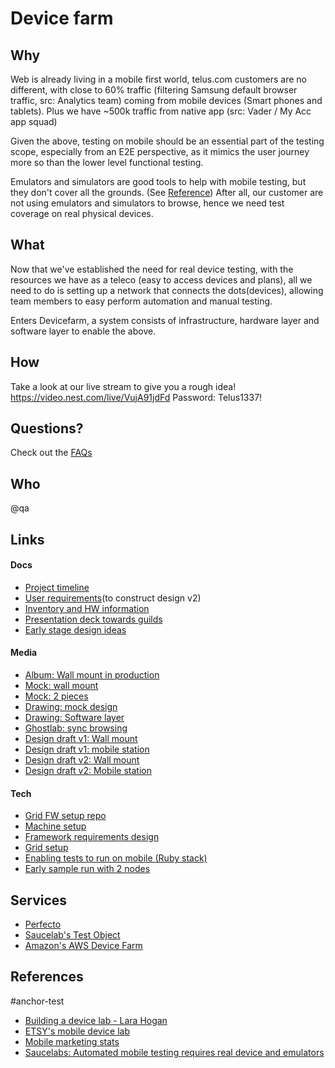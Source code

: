 # Device farm

## Why
Web is already living in a mobile first world, telus.com customers are no different, with close to 60% traffic (filtering Samsung default browser traffic, src: Analytics team) coming from mobile devices (Smart phones and tablets). Plus we have ~500k traffic from native app (src: Vader / My Acc app squad)

Given the above, testing on mobile should be an essential part of the testing scope, especially from an E2E perspective, as it mimics the user journey more so than the lower level functional testing.

Emulators and simulators are good tools to help with mobile testing, but they don't cover all the grounds. (See [Reference]()) After all, our customer are not using emulators and simulators to browse, hence we need test coverage on real physical devices.

## What

Now that we've established the need for real device testing, with the resources we have as a teleco (easy to access devices and plans), all we need to do is setting up a network that connects the dots(devices), allowing team members to easy perform automation and manual testing. 

Enters Devicefarm, a system consists of infrastructure, hardware layer and software layer to enable the above.

## How

Take a look at our live stream to give you a rough idea!
https://video.nest.com/live/VujA91jdFd
Password: Telus1337!

## Questions?
Check out the [FAQs](https://github.com/telusdigital/g-testing/wiki/Devicefarm_FAQs)

## Who

@qa

## Links

#### Docs
* [Project timeline](https://drive.google.com/open?id=1ULtbWMwvXWEm0zlySrsRdYP_oSWnj4yAufoiXFH_dQw)
* [User requirements](https://docs.google.com/document/d/1IZPupA8_tuLNRlLnf4C1DLoGfQOO-cW_4goald-9J1g)(to construct design v2)
* [Inventory and HW information](https://drive.google.com/open?id=1nu_K7_OBW4UnX5XE5O5yRrlu_5w6z7K-UpvrTWo070E)
* [Presentation deck towards guilds](https://drive.google.com/open?id=1wtiAdEhmzqcxYLyoSAQ77BVBh34UIpgPAv_dMzLoepc)
* [Early stage design ideas](https://docs.google.com/document/d/1eFVSMpoER5ShzC7Ex2_BIgULc_Ucyd2tdlTqDKGuS-4)

#### Media
* [Album: Wall mount in production](https://goo.gl/photos/aVsJWxJjRwWaMLSX8)
* [Mock: wall mount](https://drive.google.com/open?id=0B-bqF6r0I5YgR0RVVVRvWHB2SEk)
* [Mock: 2 pieces](https://drive.google.com/open?id=0B-bqF6r0I5YgbnFDbmhQbmoxMzA)
* [Drawing: mock design](https://drive.google.com/open?id=0B-bqF6r0I5YgUG9ERkNIQ1BQR1k)
* [Drawing: Software layer](https://drive.google.com/open?id=0B-bqF6r0I5YgTmEtQ1BrbHBIZ2M)
* [Ghostlab: sync browsing](https://drive.google.com/open?id=0B-bqF6r0I5YgWTR6SnNCWURRYUk)
* [Design draft v1: Wall mount](https://drive.google.com/open?id=0B-bqF6r0I5YgVHFCY0JDWjZacHM)
* [Design draft v1: mobile station](https://drive.google.com/open?id=0B-bqF6r0I5YgQ3FtMmNVLS1rV1U)
* [Design draft v2: Wall mount](https://drive.google.com/open?id=0B-bqF6r0I5YgYjQ3YW5ERVhMYnd2bEhwWG5KcHRDWU5IRDRF)
* [Design draft v2: Mobile station](https://drive.google.com/open?id=0B-bqF6r0I5YgVFIxR3RxYjNpZDBhejZBSXRjS09MWHZzcUJF)


#### Tech

* [Grid FW setup repo](https://github.com/telusdigital/farmville)
* [Machine setup](https://drive.google.com/open?id=1rkqCqPDlNR_aH4zrTGWEqb-jyF8jJ6-pI1EH13hl3rA)
* [Framework requirements design](https://docs.google.com/presentation/d/1NlHf1CCi6PQ23HwIUYKgGEQcOrGelzJgb9ZKEwX21ZA)
* [Grid setup](https://drive.google.com/open?id=1CNwNHZbw8i8rchWri6SmIffWFrocuJjTcgv0wNAo8RI)
* [Enabling tests to run on mobile (Ruby stack)](https://docs.google.com/document/d/1XKPbiIAv8J9TNBvzB5itStKnPnt_vDQ3r5Qvo1XxL-U)
* [Early sample run with 2 nodes](https://drive.google.com/open?id=0B-bqF6r0I5YgWWxZa0I3dmQ3ODg)


## Services

* [Perfecto](https://www.perfectomobile.com/)
* [Saucelab's Test Object](https://app.testobject.com)
* [Amazon's AWS Device Farm](https://aws.amazon.com/device-farm/)


## References
#anchor-test
* [Building a device lab - Lara Hogan](https://drive.google.com/open?id=0B-bqF6r0I5YgTUtWN2FnOW5Fbk0)
* [ETSY's mobile device lab](https://codeascraft.com/2013/08/09/mobile-device-lab/)
* [Mobile marketing stats](http://www.smartinsights.com/mobile-marketing/mobile-marketing-analytics/mobile-marketing-statistics/)
* [Saucelabs: Automated mobile testing requires real device and emulators](https://drive.google.com/open?id=0B-bqF6r0I5YgZzJIaTd4OE83aXM)